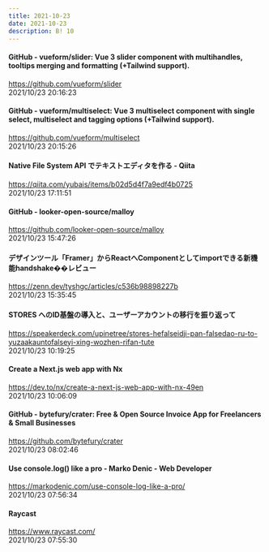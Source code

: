 ```yaml
---
title: 2021-10-23
date: 2021-10-23
description: B! 10
---
```


#### GitHub - vueform/slider: Vue 3 slider component with multihandles, tooltips merging and formatting (+Tailwind support).
https://github.com/vueform/slider<br>
2021/10/23 20:16:23<br>


#### GitHub - vueform/multiselect: Vue 3 multiselect component with single select, multiselect and tagging options (+Tailwind support).
https://github.com/vueform/multiselect<br>
2021/10/23 20:15:26<br>


#### Native File System API でテキストエディタを作る - Qiita
https://qiita.com/yubais/items/b02d5d4f7a9edf4b0725<br>
2021/10/23 17:11:51<br>


#### GitHub - looker-open-source/malloy
https://github.com/looker-open-source/malloy<br>
2021/10/23 15:47:26<br>


#### デザインツール「Framer」からReactへComponentとしてimportできる新機能handshake��レビュー
https://zenn.dev/tyshgc/articles/c536b98898227b<br>
2021/10/23 15:35:45<br>


#### STORES へのID基盤の導入と、ユーザーアカウントの移行を振り返って
https://speakerdeck.com/upinetree/stores-hefalseidji-pan-falsedao-ru-to-yuzaakauntofalseyi-xing-wozhen-rifan-tute<br>
2021/10/23 10:19:25<br>


#### Create a Next.js web app with Nx
https://dev.to/nx/create-a-next-js-web-app-with-nx-49en<br>
2021/10/23 10:06:09<br>


#### GitHub - bytefury/crater: Free & Open Source Invoice App for Freelancers & Small Businesses
https://github.com/bytefury/crater<br>
2021/10/23 08:02:46<br>


#### Use console.log() like a pro - Marko Denic - Web Developer
https://markodenic.com/use-console-log-like-a-pro/<br>
2021/10/23 07:56:34<br>


#### Raycast
https://www.raycast.com/<br>
2021/10/23 07:55:30<br>


